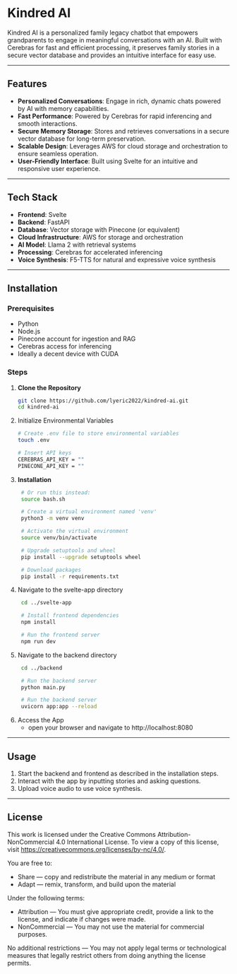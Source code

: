 # Kindred AI

Kindred AI is a personalized family legacy chatbot that empowers grandparents to engage in meaningful conversations with an AI. Built with Cerebras for fast and efficient processing, it preserves family stories in a secure vector database and provides an intuitive interface for easy use.

---

## Features
- **Personalized Conversations**: Engage in rich, dynamic chats powered by AI with memory capabilities.
- **Fast Performance**: Powered by Cerebras for rapid inferencing and smooth interactions.
- **Secure Memory Storage**: Stores and retrieves conversations in a secure vector database for long-term preservation.
- **Scalable Design**: Leverages AWS for cloud storage and orchestration to ensure seamless operation.
- **User-Friendly Interface**: Built using Svelte for an intuitive and responsive user experience.

---

## Tech Stack
- **Frontend**: Svelte
- **Backend**: FastAPI
- **Database**: Vector storage with Pinecone (or equivalent)
- **Cloud Infrastructure**: AWS for storage and orchestration
- **AI Model**: Llama 2 with retrieval systems
- **Processing**: Cerebras for accelerated inferencing
- **Voice Synthesis**: F5-TTS for natural and expressive voice synthesis

---

## Installation

### Prerequisites
- Python
- Node.js
- Pinecone account for ingestion and RAG
- Cerebras access for inferencing
- Ideally a decent device with CUDA

### Steps
1. **Clone the Repository**
   ```bash
   git clone https://github.com/lyeric2022/kindred-ai.git
   cd kindred-ai

2. Initialize Environmental Variables
    ```bash
    # Create .env file to store environmental variables
    touch .env

    # Insert API keys    
    CEREBRAS_API_KEY = ""
    PINECONE_API_KEY = ""

3. **Installation**
   ```bash
    # Or run this instead: 
    source bash.sh

    # Create a virtual environment named 'venv'
    python3 -m venv venv

    # Activate the virtual environment
    source venv/bin/activate

    # Upgrade setuptools and wheel
    pip install --upgrade setuptools wheel

    # Download packages
    pip install -r requirements.txt

4. Navigate to the svelte-app directory
   ```bash
    cd ../svelte-app

    # Install frontend dependencies
    npm install

    # Run the frontend server
    npm run dev

5. Navigate to the backend directory
   ```bash
    cd ../backend

    # Run the backend server
    python main.py

    # Run the backend server
    uvicorn app:app --reload

6. Access the App
    - open your browser and navigate to http://localhost:8080

---

## Usage
1. Start the backend and frontend as described in the installation steps.
2. Interact with the app by inputting stories and asking questions.
3. Upload voice audio to use voice synthesis.

---

## License
This work is licensed under the Creative Commons Attribution-NonCommercial 4.0 International License. 
To view a copy of this license, visit https://creativecommons.org/licenses/by-nc/4.0/.

You are free to:
- Share — copy and redistribute the material in any medium or format
- Adapt — remix, transform, and build upon the material

Under the following terms:
- Attribution — You must give appropriate credit, provide a link to the license, and indicate if changes were made. 
- NonCommercial — You may not use the material for commercial purposes.

No additional restrictions — You may not apply legal terms or technological measures that legally restrict others from doing anything the license permits.
